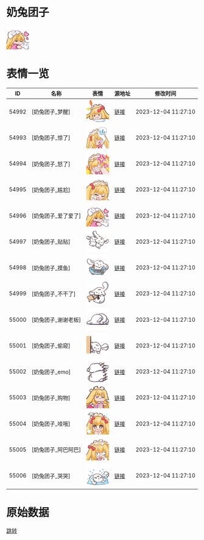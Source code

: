 # 奶兔团子

<img src="./cover.png" height="60" alt="cover" />

# 表情一览

|ID|名称|表情|源地址|修改时间|
|----|----|----|----|----|
|54992|[奶兔团子_梦醒]|<img src="./pic/054992_%5B奶兔团子_梦醒%5D.png" height="60" alt="梦醒"/>|[链接](https://i0.hdslb.com/bfs/garb/40e5d6e14468aa9edeff73a51d44ec8f719379ca.png)|2023-12-04 11:27:10|
|54993|[奶兔团子_惊了]|<img src="./pic/054993_%5B奶兔团子_惊了%5D.png" height="60" alt="惊了"/>|[链接](https://i0.hdslb.com/bfs/garb/fbfba95ae735952d2e40c7c24b5a7a578611d9aa.png)|2023-12-04 11:27:10|
|54994|[奶兔团子_怒了]|<img src="./pic/054994_%5B奶兔团子_怒了%5D.png" height="60" alt="怒了"/>|[链接](https://i0.hdslb.com/bfs/garb/eb07de305f4cbdfae07688156627fb1793178fb5.png)|2023-12-04 11:27:10|
|54995|[奶兔团子_尴尬]|<img src="./pic/054995_%5B奶兔团子_尴尬%5D.png" height="60" alt="尴尬"/>|[链接](https://i0.hdslb.com/bfs/garb/a6cbd0a3343d1ea82bb9c032d4d65294e11c5479.png)|2023-12-04 11:27:10|
|54996|[奶兔团子_爱了爱了]|<img src="./pic/054996_%5B奶兔团子_爱了爱了%5D.png" height="60" alt="爱了爱了"/>|[链接](https://i0.hdslb.com/bfs/garb/e929a0b2e24aea01f6d2fe3a3be6df347168a546.png)|2023-12-04 11:27:10|
|54997|[奶兔团子_贴贴]|<img src="./pic/054997_%5B奶兔团子_贴贴%5D.png" height="60" alt="贴贴"/>|[链接](https://i0.hdslb.com/bfs/garb/a5d65842cead4eb97fa0efc48801ea70bc2eee81.png)|2023-12-04 11:27:10|
|54998|[奶兔团子_摸鱼]|<img src="./pic/054998_%5B奶兔团子_摸鱼%5D.png" height="60" alt="摸鱼"/>|[链接](https://i0.hdslb.com/bfs/garb/9382babc91ba0d9a03338f5945d1572596177cf7.png)|2023-12-04 11:27:10|
|54999|[奶兔团子_不干了]|<img src="./pic/054999_%5B奶兔团子_不干了%5D.png" height="60" alt="不干了"/>|[链接](https://i0.hdslb.com/bfs/garb/695a66ffba3f9b5ee7f749177e33b9036a3a5f58.png)|2023-12-04 11:27:10|
|55000|[奶兔团子_谢谢老板]|<img src="./pic/055000_%5B奶兔团子_谢谢老板%5D.png" height="60" alt="谢谢老板"/>|[链接](https://i0.hdslb.com/bfs/garb/8b19da32c53bd9fe3bfe70254999d0c3c4250af8.png)|2023-12-04 11:27:10|
|55001|[奶兔团子_偷窥]|<img src="./pic/055001_%5B奶兔团子_偷窥%5D.png" height="60" alt="偷窥"/>|[链接](https://i0.hdslb.com/bfs/garb/182c9f94143db16be313dffdf802f68c8390cd6a.png)|2023-12-04 11:27:10|
|55002|[奶兔团子_emo]|<img src="./pic/055002_%5B奶兔团子_emo%5D.png" height="60" alt="emo"/>|[链接](https://i0.hdslb.com/bfs/garb/ea944317d106ea4575640915633bff0c490c963e.png)|2023-12-04 11:27:10|
|55003|[奶兔团子_购物]|<img src="./pic/055003_%5B奶兔团子_购物%5D.png" height="60" alt="购物"/>|[链接](https://i0.hdslb.com/bfs/garb/ba63f3a0bed4f893a3fd6937a2271e3747688fd1.png)|2023-12-04 11:27:10|
|55004|[奶兔团子_哇哦]|<img src="./pic/055004_%5B奶兔团子_哇哦%5D.png" height="60" alt="哇哦"/>|[链接](https://i0.hdslb.com/bfs/garb/425ee0368ae7415a2e2b8d93bc4b032cd1909330.png)|2023-12-04 11:27:10|
|55005|[奶兔团子_阿巴阿巴]|<img src="./pic/055005_%5B奶兔团子_阿巴阿巴%5D.png" height="60" alt="阿巴阿巴"/>|[链接](https://i0.hdslb.com/bfs/garb/2e9f677f0392b5fb61d5c1030eebc735d82bf654.png)|2023-12-04 11:27:10|
|55006|[奶兔团子_哭哭]|<img src="./pic/055006_%5B奶兔团子_哭哭%5D.png" height="60" alt="哭哭"/>|[链接](https://i0.hdslb.com/bfs/garb/dfc0faa449997af0319138ef58f6fd0d24eafa49.png)|2023-12-04 11:27:10|

# 原始数据

[跳转](./raw.json)

